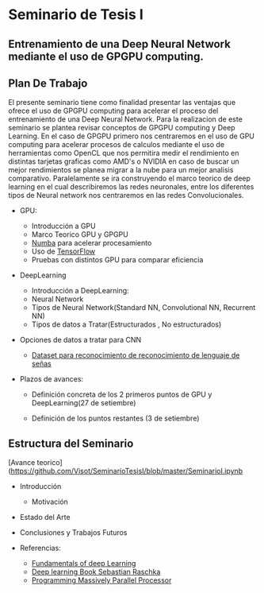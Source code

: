 # Seminario de Tesis I

## Entrenamiento de una Deep Neural Network mediante el uso de GPGPU computing.

## Plan De Trabajo
El presente seminario tiene como finalidad presentar las ventajas que ofrece el uso de GPGPU computing para acelerar el proceso del entrenamiento de una Deep Neural Network. Para la realizacion de este seminario se plantea revisar conceptos de GPGPU computing y Deep Learning. En el caso de GPGPU primero nos centraremos en el uso de GPU computing para acelerar procesos de calculos mediante el uso de herramientas como OpenCL que nos permitira medir el rendimiento en distintas tarjetas graficas como AMD's o NVIDIA en caso de buscar un mejor rendimientos se planea migrar a la nube para un mejor analisis comparativo.
Paralelamente se ira construyendo el marco teorico de deep learning en el cual describiremos las redes neuronales, entre los diferentes tipos de Neural network nos centraremos en las redes Convolucionales.

* GPU:
     + Introducción a GPU
     + Marco Teorico GPU y GPGPU
     + [Numba](https://numba.pydata.org/) para acelerar procesamiento
     + Uso de [TensorFlow](https://www.tensorflow.org/)
     + Pruebas con distintos GPU para comparar eficiencia
* DeepLearning
     + Introducción a DeepLearning:
     + Neural Network
     + Tipos de Neural Network(Standard NN, Convolutional NN, Recurrent NN)
     + Tipos de datos  a Tratar(Estructurados , No estructurados)
* Opciones de datos a tratar para CNN
     + [Dataset para reconocimiento de reconocimiento de lenguaje de señas](http://facundoq.github.io/unlp/sign_language_datasets/index.html)

* Plazos de avances:

     + Definición concreta de los 2 primeros puntos de GPU y DeepLearning(27 de setiembre)

     + Definición de los puntos restantes (3 de setiembre)

## Estructura del Seminario
[Avance teorico](https://github.com/Visot/SeminarioTesisI/blob/master/SeminarioI.ipynb
* Introducción
  * Motivación
* Estado del Arte

* Conclusiones y Trabajos Futuros




* Referencias:
     + [Fundamentals of deep Learning](http://www.oreilly.com/ai/free/files/fundamentals-of-deep-learning-sampler.pdf)
     + [Deep learning Book Sebastian Raschka](https://github.com/rasbt/deep-learning-book)
     + [Programming Massively Parallel Processor](http://jscit.nit.ac.ir/NeededForms/Programming%20Massively%20Parallel%20Processors%20A%20Hands-on-Approach.pdf)
